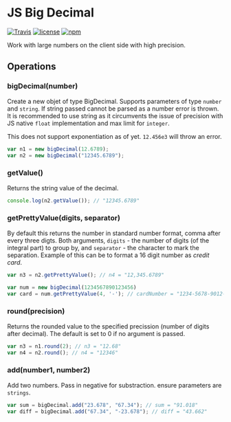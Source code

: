 # JS Big Decimal

[![Travis](https://img.shields.io/travis/royNiladri/js-big-decimal.svg?style=flat-square)](https://travis-ci.org/royNiladri/js-big-decimal)
[![license](https://img.shields.io/github/license/royNiladri/js-big-decimal.svg?style=flat-square)](https://github.com/royNiladri/js-big-decimal/blob/master/LICENSE)
[![npm](https://img.shields.io/npm/v/js-big-decimal.svg?style=flat-square)](https://www.npmjs.com/package/js-big-decimal)

Work with large numbers on the client side with high precision.

## Operations

### bigDecimal(number)
Create a new objet of type BigDecimal. Supports parameters of type `number` and `string`. If string passed cannot be parsed as a number error is thrown. It is recommended to use string as it circumvents the issue of precision with JS native `float` implementation and max limit for `integer`.

This does not support exponentiation as of yet. `12.456e3` will throw an error.

```javascript
var n1 = new bigDecimal(12.6789);
var n2 = new bigDecimal("12345.6789");
```

### getValue()
Returns the string value of the decimal.
```javascript
console.log(n2.getValue()); // "12345.6789"
```

### getPrettyValue(digits, separator)
By default this returns the number in standard number format, comma after every three digts. Both arguments, `digits` - the number of digits (of the integral part) to group by, and `separator` - the character to mark the separation. Example of this can be to format a 16 digit number as _credit card_.
```javascript
var n3 = n2.getPrettyValue(); // n4 = "12,345.6789"

var num = new bigDecimal(1234567890123456)
var card = num.getPrettyValue(4, '-'); // cardNumber = "1234-5678-9012-3456"
```

### round(precision)
Returns the rounded value to the specified precission (number of digits after decimal). The default is set to 0 if no argument is passed.
```javascript
var n3 = n1.round(2); // n3 = "12.68"
var n4 = n2.round(); // n4 = "12346" 
```

### add(number1, number2)
Add two numbers. Pass in negative for substraction. ensure parameters are `strings`. 
```javascript
var sum = bigDecimal.add("23.678", "67.34"); // sum = "91.018"
var diff = bigDecimal.add("67.34", "-23.678"); // diff = "43.662"
```